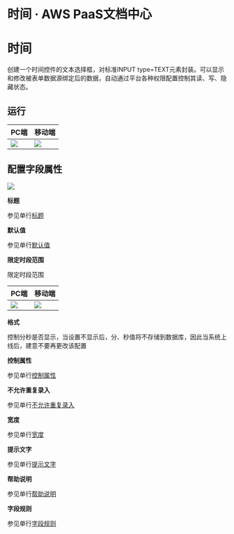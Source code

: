# 时间 · AWS PaaS文档中心

# 时间

创建一个时间控件的文本选择框，对标准INPUT type=TEXT元素封装。可以显示和修改被表单数据源绑定后的数据，自动通过平台各种权限配置控制其读、写、隐藏状态。

## 运行

PC端 | 移动端  
---|---  
[![](https://docs.awspaas.com/user-manual/aws-pass-console-user-manual-form-vue-64ga/zj/texttime_pc.png)](<texttime_pc.png>) | [![](https://docs.awspaas.com/user-manual/aws-pass-console-user-manual-form-vue-64ga/zj/texttime_mobile.png)](<texttime_mobile.png>)  
  
## 配置字段属性

[![](https://docs.awspaas.com/user-manual/aws-pass-console-user-manual-form-vue-64ga/zj/texttime1.png)](<texttime1.png>)

**标题**

参见单行[标题](<text.html#title>)

**默认值**

参见单行[默认值](<text.html#mrz>)

**限定时段范围**

限定时段范围

PC端 | 移动端  
---|---  
[![](https://docs.awspaas.com/user-manual/aws-pass-console-user-manual-form-vue-64ga/zj/texttime2.png)](<texttime2.png>) | [![](https://docs.awspaas.com/user-manual/aws-pass-console-user-manual-form-vue-64ga/zj/texttime2.1.png)](<texttime2.1.png>)  
  
**格式**

控制分秒是否显示，当设置不显示后，分、秒值将不存储到数据库，因此当系统上线后，建意不要再更改该配置

**控制属性**

参见单行[控制属性](<text.html#control>)

**不允许重复录入**

参见单行[不允许重复录入](<text.html#nocopy>)

**宽度**

参见单行[宽度](<text.html#wigth>)

**提示文字**

参见单行[提示文字](<text.html#tip>)

**帮助说明**

参见单行[帮助说明](<text.html#help>)

**字段规则**

参见单行[字段规则](<text.html#zdgz>)